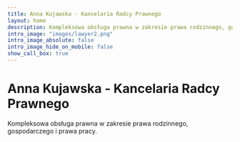 ```yaml
---
title: Anna Kujawska - Kancelaria Radcy Prawnego
layout: home
description: Kompleksowa obsługa prawna w zakresie prawa rodzinnego, gospodarczego i prawa pracy.
intro_image: "images/lawyer2.png"
intro_image_absolute: false
intro_image_hide_on_mobile: false
show_call_box: true
---
```


# Anna Kujawska - Kancelaria Radcy Prawnego

Kompleksowa obsługa prawna w zakresie prawa rodzinnego, gospodarczego i prawa pracy.
